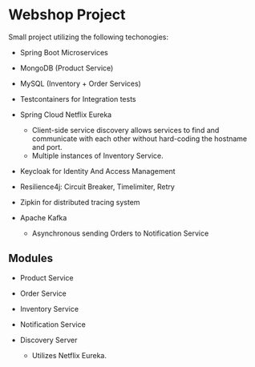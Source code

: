 # Webshop Project

Small project utilizing the following techonogies:
- Spring Boot Microservices
- MongoDB (Product Service)
- MySQL (Inventory + Order Services)
- Testcontainers for Integration tests
- Spring Cloud Netflix Eureka

    - Client-side service discovery allows services to find and communicate with each other without hard-coding the hostname and port.
    - Multiple instances of Inventory Service.
- Keycloak for Identity And Access Management
- Resilience4j: Circuit  Breaker, Timelimiter, Retry  
- Zipkin for distributed tracing system
- Apache Kafka
  - Asynchronous sending Orders to Notification Service

## Modules

- Product Service
- Order Service
- Inventory Service
- Notification Service
- Discovery Server

    - Utilizes Netflix Eureka. 